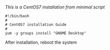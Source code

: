 _This is a CentOS7 installation from minimal script_

    #!/bin/bash
    #
    # CentOS7 installation Guide
    #
    yum -y groups install "GNOME Desktop"

After installation, reboot the system
